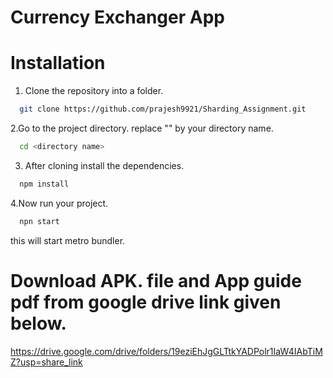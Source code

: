 # Currency Exchanger App

# Installation

1. Clone the repository into a folder.
```sh
  git clone https://github.com/prajesh9921/Sharding_Assignment.git
```
2.Go to the project directory. replace "<directory name>" by your directory name.
```sh
  cd <directory name>
```
3. After cloning install the dependencies.
```sh
  npm install
```
4.Now run your project.
```sh
  npn start
```
this will start metro bundler.

# Download APK. file and App guide pdf from google drive link given below.

https://drive.google.com/drive/folders/19eziEhJgGLTtkYADPolr1IaW4IAbTiMZ?usp=share_link
